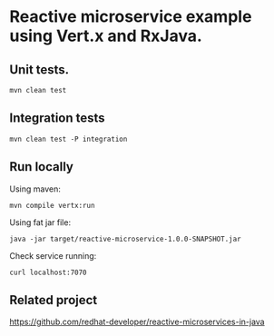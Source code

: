 # Reactive microservice example using Vert.x and RxJava.


## Unit tests.

```
mvn clean test
```

## Integration tests

```
mvn clean test -P integration
```

## Run locally

Using maven:
```
mvn compile vertx:run
```
Using fat jar file:
```
java -jar target/reactive-microservice-1.0.0-SNAPSHOT.jar
```

Check service running:
```
curl localhost:7070
```

## Related project

https://github.com/redhat-developer/reactive-microservices-in-java

